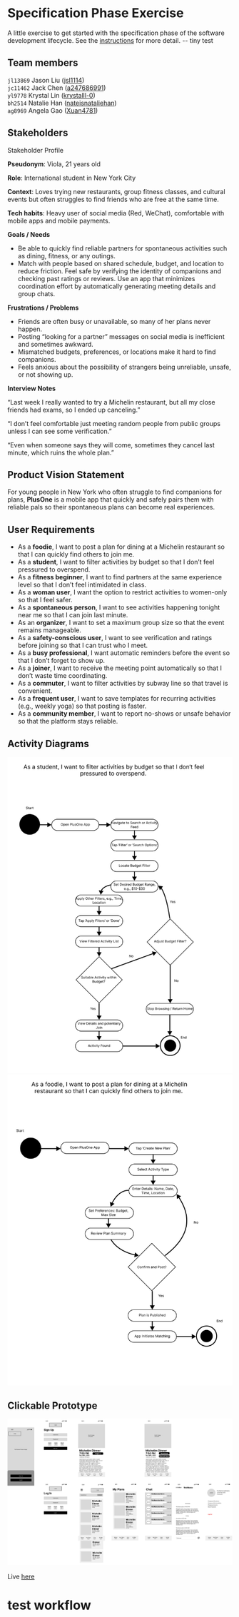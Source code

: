 # Specification Phase Exercise

A little exercise to get started with the specification phase of the software development lifecycle. See the [instructions](instructions.md) for more detail.
-- tiny test
## Team members

`jl13869` Jason Liu ([jsl1114](https://github.com/jsl1114))  
`jc11462` Jack Chen ([a247686991](https://github.com/a247686991))  
`yl9778` Krystal Lin ([krystalll-0](https://github.com/krystalll-0))  
`bh2514` Natalie Han ([nateisnataliehan](https://github.com/nateisnataliehan))  
`ag8969` Angela Gao ([Xuan4781](https://github.com/Xuan4781))  

## Stakeholders

Stakeholder Profile

**Pseudonym**: Viola, 21 years old

**Role**: International student in New York City

**Context**: Loves trying new restaurants, group fitness classes, and cultural events but often struggles to find friends who are free at the same time.

**Tech habits**: Heavy user of social media (Red, WeChat), comfortable with mobile apps and mobile payments.

**Goals / Needs**
- Be able to quickly find reliable partners for spontaneous activities such as dining, fitness, or any outings.
- Match with people based on shared schedule, budget, and location to reduce friction.
Feel safe by verifying the identity of companions and checking past ratings or reviews.
Use an app that minimizes coordination effort by automatically generating meeting details and group chats.

**Frustrations / Problems**

- Friends are often busy or unavailable, so many of her plans never happen.
- Posting “looking for a partner” messages on social media is inefficient and sometimes awkward.
- Mismatched budgets, preferences, or locations make it hard to find companions.
- Feels anxious about the possibility of strangers being unreliable, unsafe, or not showing up.

**Interview Notes**

“Last week I really wanted to try a Michelin restaurant, but all my close friends had exams, so I ended up canceling.”

“I don’t feel comfortable just meeting random people from public groups unless I can see some verification.”

“Even when someone says they will come, sometimes they cancel last minute, which ruins the whole plan.”


## Product Vision Statement

For young people in New York who often struggle to find companions for plans, **PlusOne** is a mobile app that quickly and safely pairs them with reliable pals so their spontaneous plans can become real experiences.

## User Requirements

- As a **foodie**, I want to post a plan for dining at a Michelin restaurant so that I can quickly find others to join me.
- As a **student**, I want to filter activities by budget so that I don’t feel pressured to overspend.
- As a **fitness beginner**, I want to find partners at the same experience level so that I don’t feel intimidated in class.
- As a **woman user**, I want the option to restrict activities to women-only so that I feel safer.
- As a **spontaneous person**, I want to see activities happening tonight near me so that I can join last minute.
- As an **organizer**, I want to set a maximum group size so that the event remains manageable.
- As a **safety-conscious user**, I want to see verification and ratings before joining so that I can trust who I meet.
- As a **busy professional**, I want automatic reminders before the event so that I don’t forget to show up.
- As a **joiner**, I want to receive the meeting point automatically so that I don’t waste time coordinating.
- As a **commuter**, I want to filter activities by subway line so that travel is convenient.
- As a **frequent user**, I want to save templates for recurring activities (e.g., weekly yoga) so that posting is faster.
- As a **community member**, I want to report no-shows or unsafe behavior so that the platform stays reliable.

## Activity Diagrams
![uml1](uml1.png)
![uml2](uml2.png)

## Clickable Prototype

[![all](all.png)](https://www.figma.com/proto/uPbYvMBB8eeFcusUa9W46M/SWE-Group?node-id=1-46&t=sJfeGKN0lei3PDFN-1&scaling=scale-down&content-scaling=fixed&page-id=0%3A1&starting-point-node-id=1%3A46)

Live [here](https://www.figma.com/proto/uPbYvMBB8eeFcusUa9W46M/SWE-Group?node-id=1-46&t=sJfeGKN0lei3PDFN-1&scaling=scale-down&content-scaling=fixed&page-id=0%3A1&starting-point-node-id=1%3A46)
# test workflow
